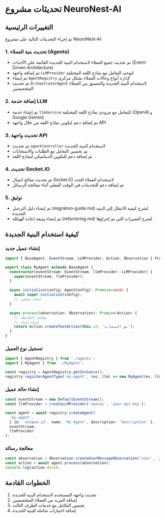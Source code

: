# تحديثات مشروع NeuroNest-AI

## التغييرات الرئيسية

تم إجراء التحديثات التالية على مشروع NeuroNest-AI:

### 1. تحديث بنية العملاء (Agents)

- تم تحديث جميع العملاء لاستخدام البنية الجديدة القائمة على الأحداث (Event-Driven Architecture)
- تم إضافة واجهة `LLMProvider` لتوحيد التعامل مع نماذج اللغة المختلفة
- تم إنشاء `AgentRegistry` لإدارة أنواع وحالات العملاء بشكل مركزي
- تم تحديث `OrchestratorAgent` لاستخدام البنية الجديدة والتنسيق بين العملاء المتخصصين

### 2. إضافة خدمة LLM

- تم إنشاء خدمة `llmService` للتعامل مع مزودي نماذج اللغة المختلفة (OpenAI و Google Gemini)
- تم إضافة دعم لتكوين نماذج اللغة من خلال واجهة API

### 3. تحديث واجهة API

- تم تحديث `agentController` لاستخدام البنية الجديدة
- تم تحسين التعامل مع الطلبات والاستجابات
- تم إضافة دعم للتكوين الديناميكي لنماذج اللغة

### 4. تحديث Socket.IO

- تم تحديث معالج اتصال Socket.IO لاستخدام العملاء الجدد
- تم إضافة دعم للتحديثات في الوقت الفعلي أثناء معالجة الرسائل

### 5. توثيق

- تم إنشاء دليل الترحيل (migration-guide.md) لشرح كيفية الانتقال إلى البنية الجديدة
- تم إنشاء وثيقة إعادة الهيكلة (refactoring.md) لشرح التغييرات التي تم إجراؤها

## كيفية استخدام البنية الجديدة

### إنشاء عميل جديد

```typescript
import { BaseAgent, EventStream, LLMProvider, Action, Observation } from './agents';

export class MyAgent extends BaseAgent {
  constructor(eventStream: EventStream, llmProvider: LLMProvider) {
    super(eventStream, llmProvider);
  }
  
  async initialize(config: AgentConfig): Promise<void> {
    await super.initialize(config);
    // إعداد إضافي
  }
  
  async process(observation: Observation): Promise<Action> {
    // معالجة الملاحظة
    // إنشاء إجراء
    return Action.createTextAction(this.id, 'نص الاستجابة');
  }
}
```

### تسجيل نوع العميل

```typescript
import { AgentRegistry } from './agents';
import { MyAgent } from './MyAgent';

const registry = AgentRegistry.getInstance();
registry.registerAgentType('my-agent', (es, llm) => new MyAgent(es, llm));
```

### إنشاء حالة عميل

```typescript
const eventStream = new DefaultEventStream();
const llmProvider = createLLMProvider('openai', 'your-api-key');

const agent = await registry.createAgent(
  'my-agent',
  { id: 'unique-id', name: 'My Agent', description: 'Description' },
  eventStream,
  llmProvider
);
```

### معالجة رسالة

```typescript
const observation = Observation.createUserMessageObservation('user', 'رسالة المستخدم');
const action = await agent.process(observation);
console.log(action.data);
```

## الخطوات القادمة

1. تحديث واجهة المستخدم لاستخدام البنية الجديدة
2. إضافة المزيد من العملاء المتخصصين
3. تحسين التكامل مع خدمات الطرف الثالث
4. إضافة اختبارات شاملة للبنية الجديدة